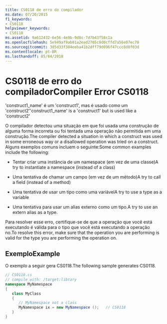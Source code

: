 ```yaml
---
title: CS0118 de erro do compilador
ms.date: 07/20/2015
f1_keywords:
- CS0118
helpviewer_keywords:
- CS0118
ms.assetid: 9a612432-6e56-4e9b-9d8c-7d7b43f58c1a
ms.openlocfilehash: 5e949af9ab81a2ead2705c8d0cffd7a56e07ec78
ms.sourcegitcommit: 3d5d33f384eeba41b2dff79d096f47ccc8d8f03d
ms.contentlocale: pt-BR
ms.lasthandoff: 05/04/2018
---
```

# <a name="compiler-error-cs0118"></a><span data-ttu-id="ba6b9-102">CS0118 de erro do compilador</span><span class="sxs-lookup"><span data-stu-id="ba6b9-102">Compiler Error CS0118</span></span>
<span data-ttu-id="ba6b9-103">'construct1_name' é um 'construct1', mas é usado como um 'construct2'</span><span class="sxs-lookup"><span data-stu-id="ba6b9-103">'construct1_name' is a 'construct1' but is used like a 'construct2'</span></span>  
  
 <span data-ttu-id="ba6b9-104">O compilador detectou uma situação em que foi usada uma construção de alguma forma incorreta ou foi tentada uma operação não permitida em uma construção.</span><span class="sxs-lookup"><span data-stu-id="ba6b9-104">The compiler detected a situation in which a construct was used in some erroneous way or a disallowed operation was tried on a construct.</span></span> <span data-ttu-id="ba6b9-105">Alguns exemplos comuns incluem o seguinte:</span><span class="sxs-lookup"><span data-stu-id="ba6b9-105">Some common examples include the following:</span></span>  
  
-   <span data-ttu-id="ba6b9-106">Tentar criar uma instância de um namespace (em vez de uma classe)</span><span class="sxs-lookup"><span data-stu-id="ba6b9-106">A try to instantiate a namespace (instead of a class)</span></span>  
  
-   <span data-ttu-id="ba6b9-107">Uma tentativa de chamar um campo (em vez de um método)</span><span class="sxs-lookup"><span data-stu-id="ba6b9-107">A try to call a field (instead of a method)</span></span>  
  
-   <span data-ttu-id="ba6b9-108">Uma tentativa de usar um tipo como uma variável</span><span class="sxs-lookup"><span data-stu-id="ba6b9-108">A try to use a type as a variable</span></span>  
  
-   <span data-ttu-id="ba6b9-109">Uma tentativa para usar um alias externo como um tipo.</span><span class="sxs-lookup"><span data-stu-id="ba6b9-109">A try to use an extern alias as a type.</span></span>  
  
 <span data-ttu-id="ba6b9-110">Para resolver esse erro, certifique-se de que a operação que você está executando é válida para o tipo que você está executando a operação no.</span><span class="sxs-lookup"><span data-stu-id="ba6b9-110">To resolve this error, make sure that the operation you are performing is valid for the type you are performing the operation on.</span></span>  
  
## <a name="example"></a><span data-ttu-id="ba6b9-111">Exemplo</span><span class="sxs-lookup"><span data-stu-id="ba6b9-111">Example</span></span>  
 <span data-ttu-id="ba6b9-112">O exemplo a seguir gera CS0118.</span><span class="sxs-lookup"><span data-stu-id="ba6b9-112">The following sample generates CS0118.</span></span>  
  
```csharp  
// CS0118.cs  
// compile with: /target:library  
namespace MyNamespace  
{  
   class MyClass  
   {  
      // MyNamespace not a class  
      MyNamespace ix = new MyNamespace ();   // CS0118  
   }  
}  
```
